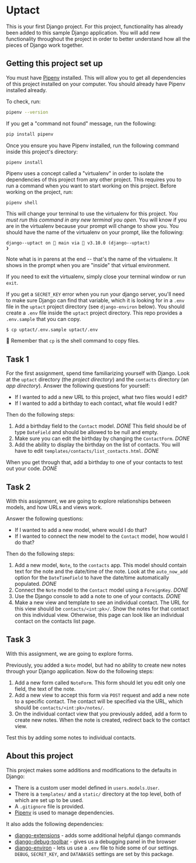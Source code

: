 # Uptact

This is your first Django project. For this project, functionality has already been added to this sample Django application. You will add new functionality throughout the project in order to better understand how all the pieces of Django work together.

## Getting this project set up

You must have [Pipenv](https://pipenv.pypa.io/en/latest/) installed. This will allow you to get all dependencies of this project installed on your computer. You should already have Pipenv installed already.

To check, run:

```sh
pipenv --version
```

If you get a "command not found" message, run the following:

```sh
pip install pipenv
```

Once you ensure you have Pipenv installed, run the following command inside this project's directory:

```
pipenv install
```

Pipenv uses a concept called a "virtualenv" in order to isolate the dependencies of this project from any other project. This requires you to run a command when you want to start working on this project. Before working on the project, run:

```
pipenv shell
```

This will change your terminal to use the virtualenv for this project. _You must run this command in any new terminal you open._ You will know if you are in the virtualenv because your prompt will change to show you. You should have the name of the virtualenv on your prompt, like the following:

```
django--uptact on  main via 🐍 v3.10.0 (django--uptact)
❯
```

Note what is in parens at the end -- that's the name of the virtualenv. It shows in the prompt when you are "inside" that virtual environment.

If you need to exit the virtualenv, simply close your terminal window or run `exit`.

If you get a `SECRET_KEY` error when you run your django server, you'll need to make sure Django can find that variable, which it is looking for in a `.env` file in the `uptact` project directory (see `django-environ` below). You should create a `.env` file inside the `uptact` project directory. This repo provides a `.env.sample` that you can copy.

```sh
$ cp uptact/.env.sample uptact/.env
```
💫 Remember that `cp` is the shell command to copy files.


## Task 1

For the first assignment, spend time familiarizing yourself with Django. Look at the `uptact` directory (the _project directory_) and the `contacts` directory (an _app directory_). Answer the following questions for yourself:

- If I wanted to add a new URL to this project, what two files would I edit?
- If I wanted to add a birthday to each contact, what file would I edit?

Then do the following steps:

1. Add a birthday field to the `Contact` model. *DONE* 
This field should be of type `DateField` and should be allowed to be null and empty.
2. Make sure you can edit the birthday by changing the `ContactForm`. *DONE*
3. Add the ability to display the birthday on the list of contacts. You will have to edit `templates/contacts/list_contacts.html`. *DONE*

When you get through that, add a birthday to one of your contacts to test out your code. *DONE*

## Task 2

With this assignment, we are going to explore relationships between models, and how URLs and views work.

Answer the following questions:

- If I wanted to add a new model, where would I do that?
- If I wanted to connect the new model to the `Contact` model, how would I do that?

Then do the following steps:

1. Add a new model, `Note`, to the `contacts` app. This model should contain text for the note and the date/time of the note. Look at the `auto_now_add` option for the `DateTimeField` to have the date/time automatically populated. *DONE*
2. Connect the `Note` model to the `Contact` model using a `ForeignKey`. *DONE*
3. Use the Django console to add a note to one of your contacts. *DONE*
4. Make a new view and template to see an individual contact. The URL for this view should be `contacts/<int:pk>/`. Show the notes for that contact on this individual view. Otherwise, this page can look like an individual contact on the contacts list page.

## Task 3

With this assignment, we are going to explore forms.

Previously, you added a `Note` model, but had no ability to create new notes through your Django application. Now do the following steps:

1. Add a new form called `NoteForm`. This form should let you edit only one field, the text of the note.
2. Add a new view to accept this form via `POST` request and add a new note to a specific contact. The contact will be specified via the URL, which should be `contacts/<int:pk>/notes/`.
3. On the individual contact view that you previously added, add a form to create new notes. When the note is created, redirect back to the contact view.

Test this by adding some notes to individual contacts.

## About this project

This project makes some additions and modifications to the defaults in Django:

- There is a custom user model defined in `users.models.User`.
- There is a `templates/` and a `static/` directory at the top level, both of which are set up to be used.
- A `.gitignore` file is provided.
- [Pipenv](https://pipenv.pypa.io/en/latest/) is used to manage dependencies.

It also adds the following dependencies:

- [django-extensions](https://django-extensions.readthedocs.io/en/latest/) - adds some additional helpful django commands
- [django-debug-toolbar](https://django-debug-toolbar.readthedocs.io/en/latest/) - gives us a debugging panel in the browser
- [django-environ](https://django-environ.readthedocs.io/en/latest/) - lets us use a `.env` file to hide some of our settings. `DEBUG`, `SECRET_KEY`, and `DATABASES` settings are set by this package.
